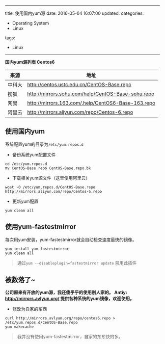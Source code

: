 ﻿----
title: 使用国内yum源
date: 2016-05-04 16:07:00
updated:
categories: 
- Operating System
- Linux

tags:
- Linux
----

**国内yum源列表 Centos6**

来源 | 地址
--- | ---
中科大 | http://centos.ustc.edu.cn/CentOS-Base.repo
搜狐 | http://mirrors.sohu.com/help/CentOS-Base-sohu.repo
网易 | http://mirrors.163.com/.help/CentOS6-Base-163.repo
阿里云| http://mirrors.aliyun.com/repo/Centos-6.repo


## 使用国内yum
系统配置yum的目录为`/etc/yum.repos.d`

* 备份系统yum配置文件
```
cd /etc/yum.repos.d
mv CentOS-Base.repo CentOS-Base.repo.bk
```
* 下载相关yum源文件（这里使用阿里云）
```
wget -O /etc/yum.repos.d/CentOS-Base.repo http://mirrors.aliyun.com/repo/Centos-6.repo
```
* 更新yum配置
```
yum clean all
```


## 使用yum-fastestmirror

每次用yum安装，yum-fastestmirror就会自动检查速度最快的镜像。

```
yum install yum-fastestmirror
yum clean all
```
> 通过`yum --disableplugin=fastestmirror update` 禁用此插件

## 被数落了~
**公司原来有开放的yum源，我还傻乎乎的使用别人家的。**
**Antiy: http://mirrors.avlyun.org/  提供各种系统的yum镜像，欢迎使用。**

* 修改为自家的东西
```
curl http://mirrors.avlyun.org/repo/centos6.repo > /etc/yum.repos.d/CentOS-Base.repo
yum makecache
```

> 我并没有使用yum-fastestmirror，自家的东东快的多。
